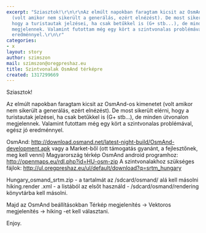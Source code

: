 ```yaml
---
excerpt: "Sziasztok!\r\n\r\nAz elmúlt napokban faragtam kicsit az OsmAnd-os kimenetet
  (volt amikor nem sikerült a generálás, ezért elnézést). De most sikerült elérni,
  hogy a turistautak jelzései, ha csak betűkkel is (G+ stb...), de minden útvonalon
  megjelennek. Valamint futottam még egy kört a szintvonalas problémával, egész jó
  eredménnyel.\r\n\r"
categories:
- x
layout: story
author: szimszon
mail: szimszon@oregpreshaz.eu
title: Szintvonalak OsmAnd térképre
created: 1317299669
---
```

Sziasztok!

Az elmúlt napokban faragtam kicsit az OsmAnd-os kimenetet (volt amikor nem sikerült a generálás, ezért elnézést). De most sikerült elérni, hogy a turistautak jelzései, ha csak betűkkel is (G+ stb...), de minden útvonalon megjelennek. Valamint futottam még egy kört a szintvonalas problémával, egész jó eredménnyel.

OsmAnd: http://download.osmand.net/latest-night-build/OsmAnd-development.apk vagy a Market-ből (ott támogatás gyanánt, a fejlesztőnek, meg kell venni)
Magyarország térkép OsmAnd android programhoz: http://openmaps.eu/rdl.php?id=HU-osm-zip
A szintvonalakhoz szükséges fájlok: http://ul.oregpreshaz.eu/ul/default/download?q=srtm_hungary

Hungary_osmand_srtm.zip - a tartalmát az /sdcard/osmand/ alá kell másolni
hiking.render .xml - a listából az elsőt használd - /sdcard/osmand/rendering könyvtárba kell másolni.

Majd az OsmAnd beállításokban Térkép megjelenítés -> Vektoros megjelenítés -> hiking -et kell választani.

Enjoy.
